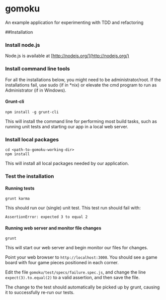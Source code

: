 gomoku
======

An example application for experimenting with TDD and refactoring

##Installation

### Install node.js

Node.js is available at [http://nodejs.org/](http://nodejs.org/)

### Install command line tools

For all the installations below, you might need to be administrator/root. If the installations fail, use sudo (if in *nix) or elevate the cmd program to run as Administrator (if in Windows).

#### Grunt-cli

	npm install -g grunt-cli


This will install the command line for performing most build tasks, such as running unit tests and starting our app
in a local web server.

### Install local packages

	cd <path-to-gomoku-working-dir>
	npm install

This will install all local packages needed by our application.

### Test the installation

#### Running tests

	grunt karma

This should run our (single) unit test. This test run should fail with:


	AssertionError: expected 3 to equal 2


#### Running web server and monitor file changes

	grunt

This will start our web server and begin monitor our files for changes.

Point your web browser to `http://localhost:3000`. You should see a game board with four game pieces positioned in
each corner.

Edit the file `gomoku/test/specs/failure.spec.js`, and change the line `expect(3).to.equal(2)` to
a valid assertion, and then save the file.

The change to the test should automatically be picked up by grunt, causing it to successfully re-run our tests.

